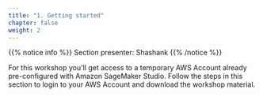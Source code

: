 ```yaml
---
title: "1. Getting started"
chapter: false
weight: 2
---
```

{{% notice info %}}
Section presenter: Shashank
{{% /notice %}}

For this workshop you'll get access to a temporary AWS Account already pre-configured with Amazon SageMaker Studio. Follow the steps in this section to login to your AWS Account and download the workshop material.
